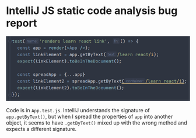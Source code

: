 # IntelliJ JS static code analysis bug report

![Screengrab](screengrab.png)

Code is in `App.test.js`. IntelliJ understands the signature of `app.getByText()`, but when I spread the properties 
of `app` into another object, it seems to have `.getByText()` mixed up with the wrong method and expects a different 
signature.
